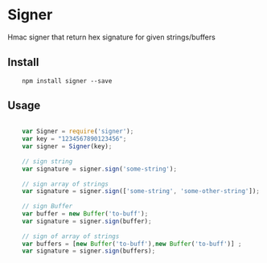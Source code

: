 # Signer
Hmac signer that return hex signature for given strings/buffers 

## Install
``` 
    npm install signer --save
```

## Usage
```javascript
    
    var Signer = require('signer');
    var key = "1234567890123456";
    var signer = Signer(key);
    
    // sign string
    var signature = signer.sign('some-string');
    
    // sign array of strings
    var signature = signer.sign(['some-string', 'some-other-string']);
    
    // sign Buffer
    var buffer = new Buffer('to-buff');
    var signature = signer.sign(buffer);
        
    // sign of array of strings
    var buffers = [new Buffer('to-buff'),new Buffer('to-buff')] ;
    var signature = signer.sign(buffers);
 

```
